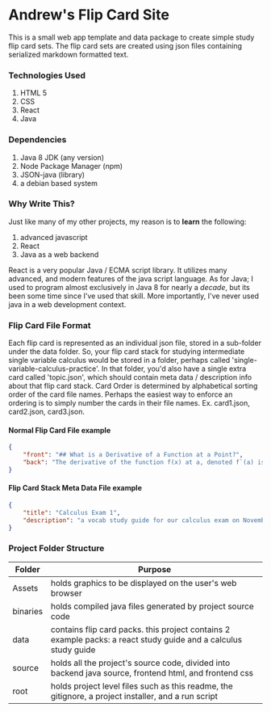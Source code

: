# Andrew's Flip Card Site
This is a small web app template and data package to create simple study flip card sets.  The flip card sets are created using json files containing serialized markdown formatted text.

### Technologies Used
1. HTML 5
2. CSS
3. React
4. Java


### Dependencies
1. Java 8 JDK (any version)
2. Node Package Manager (npm)
3. JSON-java (library)
4. a debian based system


### Why Write This?
Just like many of my other projects, my reason is to **learn** the following: 
1. advanced javascript
2. React
3. Java as a web backend 

React is a very popular Java / ECMA script library.  It utilizes many advanced, and modern features of the java script language.  As for Java; I used to program almost exclusively in Java 8 for nearly a *decade*, but its been some time since I've used that skill.  More importantly, I've never used java in a web development context.


### Flip Card File Format
Each flip card is represented as an individual json file, stored in a sub-folder under the data folder.  So, your flip card stack for studying intermediate single variable calculus would be stored in a folder, perhaps called 'single-variable-calculus-practice'.  In that folder, you'd also have a single extra card called 'topic.json', which should contain meta data / description info about that flip card stack.  Card Order is determined by alphabetical sorting order of the card file names.  Perhaps the easiest way to enforce an ordering is to simply number the cards in their file names.  Ex. card1.json, card2.json, card3.json.


#### Normal Flip Card File example
```json
{
    "front": "## What is a Derivative of a Function at a Point?",
    "back": "The derivative of the function f(x) at a, denoted f`(a) is defined by f`(a) = lim[x -> a]((f(x) - f(a)) / (x - a)).  From Calculus Volume 1 By Herman and Strang, OpenStax, pg 220"
}
```


#### Flip Card Stack Meta Data File example
```json
{
    "title": "Calculus Exam 1",
    "description": "a vocab study guide for our calculus exam on November 3rd.  Includes material from chapters 1 through 4"
}
```


### Project Folder Structure
|Folder|Purpose|
|------|-------|
|Assets|holds graphics to be displayed on the user's web browser|
|binaries|holds compiled java files generated by project source code|
|data|contains flip card packs.  this project contains 2 example packs: a react study guide and a calculus study guide|
|source|holds all the project's source code, divided into backend java source, frontend html, and frontend css|
|root|holds project level files such as this readme, the gitignore, a project installer, and a run script|